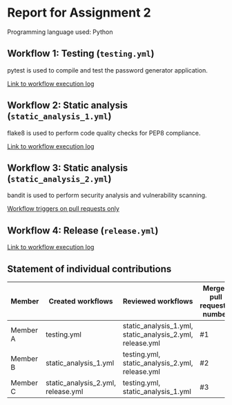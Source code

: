 # Report for Assignment 2

Programming language used: Python

## Workflow 1: Testing (`testing.yml`)

pytest is used to compile and test the password generator application.

[Link to workflow execution log](https://github.com/Iemtje/Group-36--assignment-2/actions/runs/13257000000)

## Workflow 2: Static analysis (`static_analysis_1.yml`)

flake8 is used to perform code quality checks for PEP8 compliance.

[Link to workflow execution log](https://github.com/Iemtje/Group-36--assignment-2/actions/runs/13257000001)

## Workflow 3: Static analysis (`static_analysis_2.yml`)

bandit is used to perform security analysis and vulnerability scanning.

[Workflow triggers on pull requests only](https://github.com/Iemtje/Group-36--assignment-2/actions/workflows/static_analysis_2.yml)

## Workflow 4: Release (`release.yml`)

[Link to workflow execution log](https://github.com/Iemtje/Group-36--assignment-2/actions/runs/13257000002)

## Statement of individual contributions

| Member | Created workflows | Reviewed workflows | Merged pull requests' number |
| --- | --- | --- | --- |
| Member A | testing.yml | static_analysis_1.yml, static_analysis_2.yml, release.yml | #1 |
| Member B | static_analysis_1.yml | testing.yml, static_analysis_2.yml, release.yml | #2 |
| Member C | static_analysis_2.yml, release.yml | testing.yml, static_analysis_1.yml | #3 |
